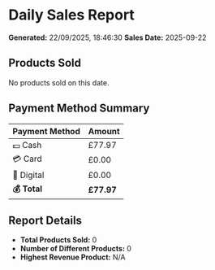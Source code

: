 # Daily Sales Report

**Generated:** 22/09/2025, 18:46:30
**Sales Date:** 2025-09-22

## Products Sold

No products sold on this date.

## Payment Method Summary

| Payment Method | Amount |
|----------------|--------|
| 💵 Cash | £77.97 |
| 💳 Card | £0.00 |
| 📱 Digital | £0.00 |
| **💰 Total** | **£77.97** |

## Report Details

- **Total Products Sold:** 0
- **Number of Different Products:** 0
- **Highest Revenue Product:** N/A
